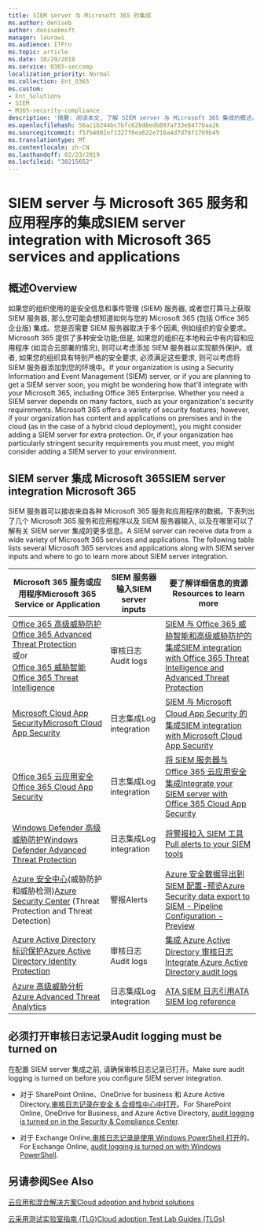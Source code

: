 ```yaml
---
title: SIEM server 与 Microsoft 365 的集成
ms.author: deniseb
author: denisebmsft
manager: laurawi
ms.audience: ITPro
ms.topic: article
ms.date: 10/29/2018
ms.service: O365-seccomp
localization_priority: Normal
ms.collection: Ent_O365
ms.custom:
- Ent_Solutions
- SIEM
- M365-security-compliance
description: '摘要: 阅读本文, 了解 SIEM server 与 Microsoft 365 集成的概述。'
ms.openlocfilehash: 56ac1b244bc7bfc62bd6edb097a733e8477baa26
ms.sourcegitcommit: f57b4001ef1327f0ea622e716a4d7d78f1769b49
ms.translationtype: MT
ms.contentlocale: zh-CN
ms.lasthandoff: 02/23/2019
ms.locfileid: "30215652"
---
```

# <a name="siem-server-integration-with-microsoft-365-services-and-applications"></a><span data-ttu-id="62f59-103">SIEM server 与 Microsoft 365 服务和应用程序的集成</span><span class="sxs-lookup"><span data-stu-id="62f59-103">SIEM server integration with Microsoft 365 services and applications</span></span>

## <a name="overview"></a><span data-ttu-id="62f59-104">概述</span><span class="sxs-lookup"><span data-stu-id="62f59-104">Overview</span></span>

<span data-ttu-id="62f59-p101">如果您的组织使用的是安全信息和事件管理 (SIEM) 服务器, 或者您打算马上获取 SIEM 服务器, 那么您可能会想知道如何与您的 Microsoft 365 (包括 Office 365 企业版) 集成。您是否需要 SIEM 服务器取决于多个因素, 例如组织的安全要求。Microsoft 365 提供了多种安全功能;但是, 如果您的组织在本地和云中有内容和应用程序 (如混合云部署的情况), 则可以考虑添加 SIEM 服务器以实现额外保护。或者, 如果您的组织具有特别严格的安全要求, 必须满足这些要求, 则可以考虑将 SIEM 服务器添加到您的环境中。</span><span class="sxs-lookup"><span data-stu-id="62f59-p101">If your organization is using a Security Information and Event Management (SIEM) server, or if you are planning to get a SIEM server soon, you might be wondering how that'll integrate with your Microsoft 365, including Office 365 Enterprise. Whether you need a SIEM server depends on many factors, such as your organization's security requirements. Microsoft 365 offers a variety of security features; however, if your organization has content and applications on premises and in the cloud (as in the case of a hybrid cloud deployment), you might consider adding a SIEM server for extra protection. Or, if your organization has particularly stringent security requirements you must meet, you might consider adding a SIEM server to your environment.</span></span>

## <a name="siem-server-integration-microsoft-365"></a><span data-ttu-id="62f59-109">SIEM server 集成 Microsoft 365</span><span class="sxs-lookup"><span data-stu-id="62f59-109">SIEM server integration Microsoft 365</span></span>

<span data-ttu-id="62f59-p102">SIEM 服务器可以接收来自各种 Microsoft 365 服务和应用程序的数据。下表列出了几个 Microsoft 365 服务和应用程序以及 SIEM 服务器输入, 以及在哪里可以了解有关 SIEM server 集成的更多信息。</span><span class="sxs-lookup"><span data-stu-id="62f59-p102">A SIEM server can receive data from a wide variety of Microsoft 365 services and applications. The following table lists several Microsoft 365 services and applications along with SIEM server inputs and where to go to learn more about SIEM server integration.</span></span> 

| <span data-ttu-id="62f59-112">Microsoft 365 服务或应用程序</span><span class="sxs-lookup"><span data-stu-id="62f59-112">Microsoft 365 Service or Application</span></span> | <span data-ttu-id="62f59-113">SIEM 服务器输入</span><span class="sxs-lookup"><span data-stu-id="62f59-113">SIEM server inputs</span></span> | <span data-ttu-id="62f59-114">要了解详细信息的资源</span><span class="sxs-lookup"><span data-stu-id="62f59-114">Resources to learn more</span></span> |
| --- | --- | --- |
| [<span data-ttu-id="62f59-115">Office 365 高级威胁防护</span><span class="sxs-lookup"><span data-stu-id="62f59-115">Office 365 Advanced Threat Protection</span></span>](office-365-atp.md) <br/>   <span data-ttu-id="62f59-116">或</span><span class="sxs-lookup"><span data-stu-id="62f59-116">or</span></span>   <br/>[<span data-ttu-id="62f59-117">Office 365 威胁智能</span><span class="sxs-lookup"><span data-stu-id="62f59-117">Office 365 Threat Intelligence</span></span>](office-365-ti.md) | <span data-ttu-id="62f59-118">审核日志</span><span class="sxs-lookup"><span data-stu-id="62f59-118">Audit logs</span></span> | [<span data-ttu-id="62f59-119">SIEM 与 Office 365 威胁智能和高级威胁防护的集成</span><span class="sxs-lookup"><span data-stu-id="62f59-119">SIEM integration with Office 365 Threat Intelligence and Advanced Threat Protection</span></span>](siem-integration-with-office-365-ti.md) |
| [<span data-ttu-id="62f59-120">Microsoft Cloud App Security</span><span class="sxs-lookup"><span data-stu-id="62f59-120">Microsoft Cloud App Security</span></span>](https://docs.microsoft.com/cloud-app-security/what-is-cloud-app-security) | <span data-ttu-id="62f59-121">日志集成</span><span class="sxs-lookup"><span data-stu-id="62f59-121">Log integration</span></span> | [<span data-ttu-id="62f59-122">SIEM 与 Microsoft Cloud App Security 的集成</span><span class="sxs-lookup"><span data-stu-id="62f59-122">SIEM integration with Microsoft Cloud App Security</span></span>](https://docs.microsoft.com/cloud-app-security/siem) |
| [<span data-ttu-id="62f59-123">Office 365 云应用安全</span><span class="sxs-lookup"><span data-stu-id="62f59-123">Office 365 Cloud App Security</span></span>](office-365-cas-overview.md) | <span data-ttu-id="62f59-124">日志集成</span><span class="sxs-lookup"><span data-stu-id="62f59-124">Log integration</span></span> | [<span data-ttu-id="62f59-125">将 SIEM 服务器与 Office 365 云应用安全集成</span><span class="sxs-lookup"><span data-stu-id="62f59-125">Integrate your SIEM server with Office 365 Cloud App Security</span></span>](integrate-your-siem-server-with-office-365-cas.md) |
| [<span data-ttu-id="62f59-126">Windows Defender 高级威胁防护</span><span class="sxs-lookup"><span data-stu-id="62f59-126">Windows Defender Advanced Threat Protection</span></span>](https://docs.microsoft.com/windows/security/threat-protection/) | <span data-ttu-id="62f59-127">日志集成</span><span class="sxs-lookup"><span data-stu-id="62f59-127">Log integration</span></span> | [<span data-ttu-id="62f59-128">将警报拉入 SIEM 工具</span><span class="sxs-lookup"><span data-stu-id="62f59-128">Pull alerts to your SIEM tools</span></span>](https://docs.microsoft.com/windows/security/threat-protection/windows-defender-atp/configure-siem-windows-defender-advanced-threat-protection) |
| <span data-ttu-id="62f59-129">[Azure 安全中心](https://docs.microsoft.com/azure/security-center/security-center-intro)(威胁防护和威胁检测)</span><span class="sxs-lookup"><span data-stu-id="62f59-129">[Azure Security Center](https://docs.microsoft.com/azure/security-center/security-center-intro) (Threat Protection and Threat Detection)</span></span> | <span data-ttu-id="62f59-130">警报</span><span class="sxs-lookup"><span data-stu-id="62f59-130">Alerts</span></span> | [<span data-ttu-id="62f59-131">Azure 安全数据导出到 SIEM 配置-预览</span><span class="sxs-lookup"><span data-stu-id="62f59-131">Azure Security data export to SIEM - Pipeline Configuration - Preview</span></span>](https://docs.microsoft.com/azure/security-center/security-center-export-data-to-siem) |
| [<span data-ttu-id="62f59-132">Azure Active Directory 标识保护</span><span class="sxs-lookup"><span data-stu-id="62f59-132">Azure Active Directory Identity Protection</span></span>](https://docs.microsoft.com/azure/active-directory/identity-protection/overview) | <span data-ttu-id="62f59-133">审核日志</span><span class="sxs-lookup"><span data-stu-id="62f59-133">Audit logs</span></span> | [<span data-ttu-id="62f59-134">集成 Azure Active Directory 审核日志</span><span class="sxs-lookup"><span data-stu-id="62f59-134">Integrate Azure Active Directory audit logs</span></span>](https://docs.microsoft.com/azure/security/security-azure-log-integration-ad) |
| [<span data-ttu-id="62f59-135">Azure 高级威胁分析</span><span class="sxs-lookup"><span data-stu-id="62f59-135">Azure Advanced Threat Analytics</span></span>](https://docs.microsoft.com/azure/security/azure-threat-detection) | <span data-ttu-id="62f59-136">日志集成</span><span class="sxs-lookup"><span data-stu-id="62f59-136">Log integration</span></span> | [<span data-ttu-id="62f59-137">ATA SIEM 日志引用</span><span class="sxs-lookup"><span data-stu-id="62f59-137">ATA SIEM log reference</span></span>](https://docs.microsoft.com/advanced-threat-analytics/cef-format-sa) |

## <a name="audit-logging-must-be-turned-on"></a><span data-ttu-id="62f59-138">必须打开审核日志记录</span><span class="sxs-lookup"><span data-stu-id="62f59-138">Audit logging must be turned on</span></span>

<span data-ttu-id="62f59-139">在配置 SIEM server 集成之前, 请确保审核日志记录已打开。</span><span class="sxs-lookup"><span data-stu-id="62f59-139">Make sure audit logging is turned on before you configure SIEM server integration.</span></span> 

- <span data-ttu-id="62f59-140">对于 SharePoint Online、OneDrive for business 和 Azure Active Directory,[审核日志记录在安全 & 合规性中心中打开](https://docs.microsoft.com/office365/securitycompliance/turn-audit-log-search-on-or-off)。</span><span class="sxs-lookup"><span data-stu-id="62f59-140">For SharePoint Online, OneDrive for Business, and Azure Active Directory, [audit logging is turned on in the Security & Compliance Center](https://docs.microsoft.com/office365/securitycompliance/turn-audit-log-search-on-or-off).</span></span>

- <span data-ttu-id="62f59-141">对于 Exchange Online,[审核日志记录是使用 Windows PowerShell 打开](https://docs.microsoft.com/office365/securitycompliance/enable-mailbox-auditing)的。</span><span class="sxs-lookup"><span data-stu-id="62f59-141">For Exchange Online, [audit logging is turned on with Windows PowerShell](https://docs.microsoft.com/office365/securitycompliance/enable-mailbox-auditing).</span></span>
 
## <a name="see-also"></a><span data-ttu-id="62f59-142">另请参阅</span><span class="sxs-lookup"><span data-stu-id="62f59-142">See Also</span></span>

[<span data-ttu-id="62f59-143">云应用和混合解决方案</span><span class="sxs-lookup"><span data-stu-id="62f59-143">Cloud adoption and hybrid solutions</span></span>](https://docs.microsoft.com/office365/enterprise/cloud-adoption-and-hybrid-solutions)
  
[<span data-ttu-id="62f59-144">云采用测试实验室指南 (TLG)</span><span class="sxs-lookup"><span data-stu-id="62f59-144">Cloud adoption Test Lab Guides (TLGs)</span></span>](https://docs.microsoft.com/office365/enterprise/cloud-adoption-test-lab-guides-tlgs)


